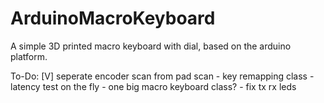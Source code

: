 # ArduinoMacroKeyboard
A simple 3D printed macro keyboard with dial, based on the arduino platform.

To-Do:
    [V] seperate encoder scan from pad scan
    - key remapping class
    - latency test on the fly
    - one big macro keyboard class?
    - fix tx rx leds